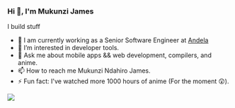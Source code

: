 
### Hi 👋, I'm Mukunzi James

I build stuff

- 👷 I am currently working as a Senior Software Engineer at [Andela](https://andela.com)
- 🌱 I’m interested in developer tools.
- 💬 Ask me about mobile apps && web development, compilers, and anime.
- 📫 How to reach me Mukunzi Ndahiro James.
- ⚡ Fun fact: I've watched more 1000 hours of anime (For the moment 😲).

![](https://github.com/Mukunzijames)
